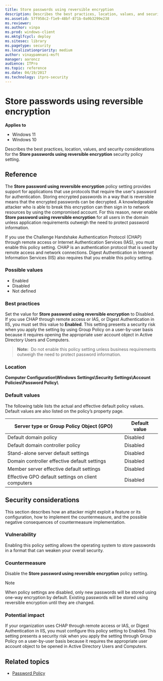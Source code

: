 ```yaml
---
title: Store passwords using reversible encryption
description: Describes the best practices, location, values, and security considerations for the Store passwords using reversible encryption security policy setting.
ms.assetid: 57f958c2-f1e9-48bf-871b-0a9b3299e238
ms.reviewer:
ms.author: vinpa
ms.prod: windows-client
ms.mktglfcycl: deploy
ms.sitesec: library
ms.pagetype: security
ms.localizationpriority: medium
author: vinaypamnani-msft
manager: aaroncz
audience: ITPro
ms.topic: reference
ms.date: 04/19/2017
ms.technology: itpro-security
---
```


# Store passwords using reversible encryption

**Applies to**
-   Windows 11
-   Windows 10

Describes the best practices, location, values, and security considerations for the **Store passwords using reversible encryption** security policy setting.

## Reference

The **Store password using reversible encryption** policy setting provides support for applications that use protocols that require the user's password for authentication. Storing encrypted passwords in a way that is reversible means that the encrypted passwords can be decrypted. A knowledgeable attacker who is able to break this encryption can then sign in to network resources by using the compromised account. For this reason, never enable **Store password using reversible encryption** for all users in the domain unless application requirements outweigh the need to protect password information.

If you use the Challenge Handshake Authentication Protocol (CHAP) through remote access or Internet Authentication Services (IAS), you must enable this policy setting. CHAP is an authentication protocol that is used by remote access and network connections. Digest Authentication in Internet
Information Services (IIS) also requires that you enable this policy setting.

### Possible values
-   Enabled
-   Disabled
-   Not defined

### Best practices

Set the value for **Store password using reversible encryption** to Disabled. If you use CHAP through remote access or IAS, or Digest Authentication in IIS, you must set this value to **Enabled**. This setting presents a security risk when you apply the setting by using Group Policy on a user-by-user basis because it requires opening the appropriate user account object in Active Directory Users and Computers.

>**Note:**  Do not enable this policy setting unless business requirements outweigh the need to protect password information.

### Location

**Computer Configuration\\Windows Settings\\Security Settings\\Account Policies\\Password Policy\\**

### Default values

The following table lists the actual and effective default policy values. Default values are also listed on the policy’s property page.

| Server type or Group Policy Object (GPO) | Default value |
| - | - |
| Default domain policy| Disabled|
| Default domain controller policy| Disabled|
| Stand-alone server default settings | Disabled|
| Domain controller effective default settings | Disabled|
| Member server effective default settings | Disabled|
| Effective GPO default settings on client computers | Disabled|

## Security considerations

This section describes how an attacker might exploit a feature or its configuration, how to implement the countermeasure, and the possible negative consequences of countermeasure implementation.

### Vulnerability

Enabling this policy setting allows the operating system to store passwords in a format that can weaken your overall security.

### Countermeasure

Disable the **Store password using reversible encryption** policy setting.

>[!Note]
> When policy settings are disabled, only new passwords will be stored using one-way encryption by default. Existing passwords will be stored using reversible encryption until they are changed.

### Potential impact

If your organization uses CHAP through remote access or IAS, or Digest Authentication in IIS, you must configure this policy setting to Enabled. This setting presents a security risk when you apply the setting through Group Policy on a user-by-user basis because it requires the appropriate user account object to be opened in Active Directory Users and Computers.

## Related topics

- [Password Policy](password-policy.md)
